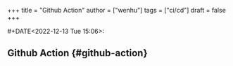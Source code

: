 +++
title = "Github Action"
author = ["wenhu"]
tags = ["ci/cd"]
draft = false
+++

\#+DATE<span class="timestamp-wrapper"><span class="timestamp">&lt;2022-12-13 Tue 15:06&gt;</span></span>:


## Github Action {#github-action}
